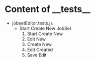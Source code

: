 # Content of \_\_tests\_\_
* jobsetEditor.tests.js
    * Start Create New JobSet
        1. Start Create New
        2. Edit New
        3. Create New
        4. Edit Created
        5. Save Edit
    